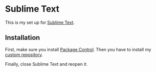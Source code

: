 # Sublime Text

This is my set up for [Sublime Text](http://sublimetext.com/3).

## Installation

First, make sure you install [Package Control](https://packagecontrol.io). Then you have to install my [custom repository](https://gist.github.com/fnando/56393d3900af55bf9e94).

Finally, close Sublime Text and reopen it.
